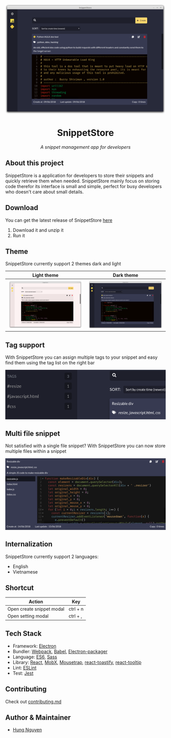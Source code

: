 <p align='center'>
  <img src='resources/image/screenshot.png' />
</p>
<h1 align='center'>SnippetStore</h1>
<p align='center'><i>A snippet management app for developers</i></p>

## About this project
SnippetStore is a application for developers to store their snippets and quickly retrieve them when needed. SnippetStore mainly focus on storing code therefor its interface is small and simple, perfect for busy developers who doesn't care about small details.

## Download
You can get the latest release of SnippetStore [here](https://github.com/ZeroX-DG/SnippetStore/releases)

1. Download it and unzip it
2. Run it

## Theme
SnippetStore currently support 2 themes dark and light


| Light theme                                        | Dark theme                                        |
|----------------------------------------------------|---------------------------------------------------|
| <img src='resources/image/screenshot-light.png' /> | <img src='resources/image/screenshot-dark.png' /> |

## Tag support
With SnippetStore you can assign multiple tags to your snippet and easy find them using the tag list on the right bar
<p align='center'>
  <img src='resources/image/screenshot-tag.png'>
</p>

## Multi file snippet
Not satisfied with a single file snippet? With SnippetStore you can now store multiple files within a snippet

<p align='center'>
  <img src='resources/image/screenshot-multi-file.png'>
</p>

## Internalization
SnippetStore currently support 2 languages:
- English
- Vietnamese

## Shortcut
| Action                    | Key      |
|---------------------------|----------|
| Open create snippet modal | ctrl + n |
| Open setting modal        | ctrl + , |

## Tech Stack
- Framework: [Electron](https://electronjs.org/)
- Bundler: [Webpack](https://webpack.js.org/), [Babel](https://babeljs.io/), [Electron-packager](https://github.com/electron-userland/electron-packager)
- Language: [ES6](https://babeljs.io/learn-es2015/), [Sass](http://sass-lang.com/)
- Library: [React](https://reactjs.org/), [MobX](https://mobx.js.org/), [Mousetrap](https://craig.is/killing/mice), [react-toastify](https://fkhadra.github.io/react-toastify/), [react-tooltip](http://wwayne.com/react-tooltip/)
- Lint: [ESLint](https://eslint.org/)
- Test: [Jest](https://facebook.github.io/jest/)

## Contributing
Check out [contributing.md](contributing.md)

## Author & Maintainer
- [Hung Nguyen](https://github.com/ZeroX-DG)
